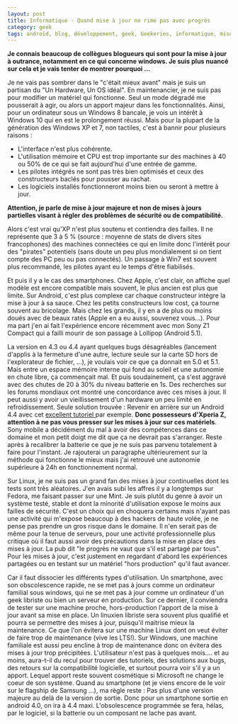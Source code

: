 ```yaml
---
layout: post
title: Informatique - Quand mise à jour ne rime pas avec progrès
category: geek
tags: android, blog, développement, geek, Geekeries, informatique, mise à jour, mobile
---
```

**Je connais beaucoup de collègues blogueurs qui sont pour la mise à jour à outrance, notamment en ce qui concerne windows. Je suis plus nuancé sur cela et je vais tenter de montrer pourquoi ...**

Je ne vais pas sombrer dans le "c'était mieux avant" mais je suis un partisan du "Un Hardware, Un OS idéal". En maintenancier, je ne suis pas pour modifier un matériel qui fonctionne. Seul un mode dégradé me pousserait à agir, ou alors un apport majeur dans les fonctionnalités. Ainsi, pour un ordinateur sous un Windows 8 bancale, je vois un intérêt à Windows 10 qui en est le prolongement réussi. Mais pour la plupart de la génération des Windows XP et 7, non tactiles, c'est à bannir pour plusieurs raisons :
* L'interface n'est plus cohérente.
* L'utilisation mémoire et CPU est trop importante sur des machines à 40 ou 50% de ce qui se fait aujourd'hui d'une entrée de gamme.
* Les pilotes intégrés ne sont pas très bien optimisés et ceux des constructeurs baclés pour pousser au rachat.
* Les logiciels installés fonctionneront moins bien ou seront à mettre à jour.

**Attention, je parle de mise à jour majeure et non de mises à jours partielles visant à régler des problèmes de sécurité ou de compatibilité.**

Alors c'est vrai qu'XP n'est plus soutenu et contiendra des failles. Il ne représente que 3 à 5 % (source : moyenne de stats de divers sites francophones) des machines connectées ce qui en limite donc l'intérêt pour des "pirates" potentiels (sans doute un peu plus mondialement si on tient compte des PC peu ou pas connectés). Un passage à Win7 est souvent plus recommandé, les pilotes ayant eu le temps d'être fiabilisés.

Et puis il y a le cas des smartphones. Chez Apple, c'est clair, on affiche quel modèle est encore compatible mais souvent, le plus ancien est plus que limite. Sur Android, c'est plus complexe car chaque constructeur intégre la mise à jour à sa sauce. Chez les petits constructeurs low cost, ça tourne souvent au bricolage. Mais chez les grands, il y en a de plus ou moins doués avec de beaux ratés (Apple en a eu aussi, souvenez vous...). Pour ma part j'en ai fait l'expérience encore récemment avec mon Sony Z1 Compact qui a failli mourir de son passage à Lollipop (Android 5.1).

La version en 4.3 ou 4.4 ayant quelques bugs désagréables (lancement d'applis à la fermeture d'une autre, lecture seule sur la carte SD hors de l'explorateur de fichier, ...), je voulais voir ce que ça donnait en 5.0 et 5.1. Mais entre un espace mémoire interne qui fond au soleil et une autonomie en chute libre, ça commençait mal. Et puis soudainement, ça s'est aggravé avec des chutes de 20 à 30% du niveau batterie en 1s. Des recherches sur les forums mondiaux ont montré une concordance avec ces mises à jour. Il peut aussi y avoir un vieillissement d'un hardware un peu limité en refroidissement. Seule solution trouvée : Revenir en arrière sur un Android 4.4 avec cet <a href="http://www.phonandroid.com/forum/installer-un-firmware-officiel-sur-sony-xperia-z1-compact-d5503-t84638.html#p1263743">excellent tutoriel </a>par exemple. **Donc possesseurs d'Xperia Z, attention à ne pas vous presser sur les mises à jour sur ces matériels**. Sony mobile a décidément du mal à avoir des compétences dans ce domaine et mon petit doigt me dit que ça ne devrait pas s'arranger. Reste après à recalibrer la batterie ce que je ne suis pas parvenu totalement à faire pour l'instant. Je rajouterai un paragraphe ultérieurement sur la méthode qui fonctionne le mieux mais j'ai retrouvé une autonomie supérieure à 24h en fonctionnement normal.

Sur Linux, je ne suis pas un grand fan des mises à jour continuelles dont les tests sont très aléatoires. J'en avais subi les affres il y a longtemps sur Fedora, me faisant passer sur une Mint. Je suis plutôt du genre à avoir un système testé, stable et dont la minorité d'utilisation expose le moins aux failles de sécurité. C'est un choix qui en choquera certains mais n'ayant pas une activité qui m'expose beaucoup à des hackers de haute volée, je ne pense pas prendre un gros risque dans le domaine. Il n'en serait pas de même pour la tenue de serveurs, pour une activité professionnelle plus critique où il faut aussi avoir des précautions dans la mise en place des mises à jour. La pub dit "le progrès ne vaut que s'il est partagé par tous". Pour les mises à jour, c'est justement en regardant d'abord les expériences partagées ou en testant sur un matériel "hors production" qu'il faut avancer.

Car il faut dissocier les différents types d'utilisation. Un smartphone, avec son obscolescence rapide, ne se met pas à jours comme un ordinateur familial sous windows, qui ne se met pas à jour comme un ordinateur d'un geek libriste ou bien un serveur en production. Sur ce dernier, il conviendra de tester sur une machine proche, hors-production l'apport de la mise à jour avant sa mise en place. Un linuxien libriste sera souvent plus qualifié et pourra se permettre des mises à jour, puisqu'il maitrise mieux la maintenance. Ce que l'on évitera sur une machine Linux dont on veut éviter de faire trop de maintenance (vive les LTS!). Sur Windows, une machine familiale est aussi peu encline à trop de maintenance donc on évitera des mises à jour trop précipitées. L'utilisateur n'est pas à quelques mois.... et au moins, aura-t-il du recul pour trouver des tutoriels, des solutions aux bugs, des retours sur la compatibilité logicielle, et surtout pourra voir s'il y a un apport. Lequel apport reste souvent cosmétique si Microsoft ne change le coeur de son système. Quand au smartphone (et je viens encore de le voir sur le flagship de Samsung ...), ma règle reste : Pas plus d'une version majeure au delà de la version de sortie. Donc pour un smartphone sortie en android 4.0, on ira à 4.4 maxi. L'obsolescence programmée se fera, hélas, par le logiciel, si la batterie ou un composant ne lache pas avant.


